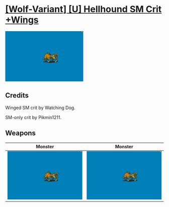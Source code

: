 # [\[Wolf-Variant\] \[U\] Hellhound SM Crit +Wings](./)
 

<img src="./8.%20Monster%20(SM%20Crit)/Monster_000.png" alt="[Wolf-Variant] [U] Hellhound SM Crit +Wings standing" />

## Credits

Winged SM crit by Watching Dog.

SM-only crit by Pikmin1211.

## Weapons
 

|Monster |Monster |
|  :---: | :---: |
| <img alt="Monster animation" src="./8.%20Monster%20(SM%20Crit)/Monster.gif" /> | <img alt="Monster animation" src="./8.%20Monster%20(Wings%20Crit)/Monster.gif" /> |
